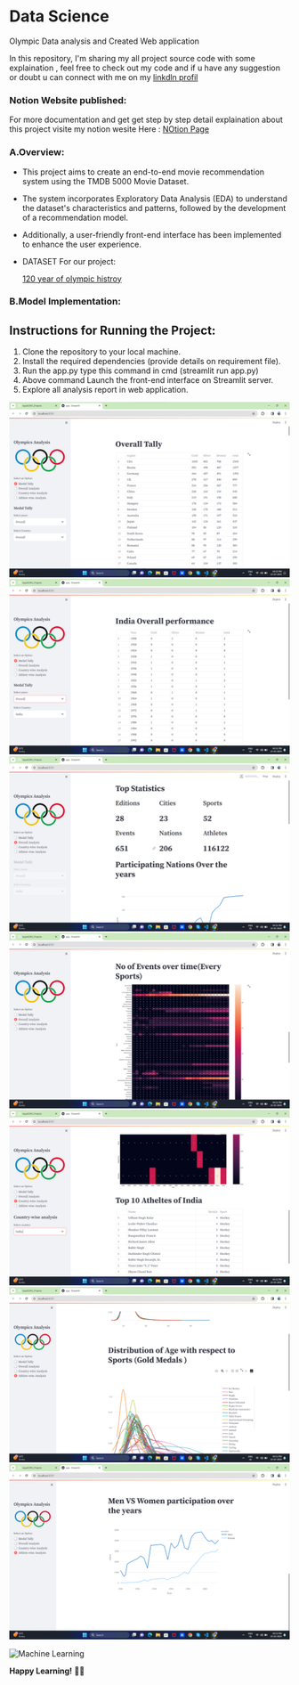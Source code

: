 # Data Science

Olympic Data analysis and Created Web application 

In this repository, I'm sharing my all project source code with some explaination , feel free to check out my code and if u have any suggestion or doubt u can connect with me on my [linkdln profil](www.linkedin.com/in/tejas-kharde-847347226)

### Notion Website published:
For more documentation and get get step by step detail explaination about this project visite my notion wesite Here : [NOtion Page](https://tejaskharde.notion.site/ML_Notes-79277ea3a9304509861b4fb692d78a0d?pvs=4)

### **A.Overview:**

- This project aims to create an end-to-end movie recommendation system using the TMDB 5000 Movie Dataset.
- The system incorporates Exploratory Data Analysis (EDA) to understand the dataset's characteristics and patterns, followed by the development of a recommendation model.
- Additionally, a user-friendly front-end interface has been implemented to enhance the user experience.
- DATASET For our project:
    
    [120 year of olympic histroy ](https://www.kaggle.com/datasets/heesoo37/120-years-of-olympic-history-athletes-and-results)
    

### **B.Model Implementation:**


## **Instructions for Running the Project:** 

1. Clone the repository to your local machine.
2. Install the required dependencies (provide details on requirement file).
3. Run the app.py type this command in cmd (streamlit run app.py)
4. Above command Launch the front-end interface on Streamlit server.
6. Explore  all analysis report in web application.

![Project Images](img/P1.png)
![Project Images](img/P2.png)
![Project Images](img/P3.png)
![Project Images](img/P4.png)
![Project Images](img/P5.png)
![Project Images](img/P6.png)
![Project Images](img/P7.png)
 
![Machine Learning](https://media.giphy.com/media/ZVik7pBtu9dNS/giphy.gif)


**Happy Learning!** 🐍🤖
